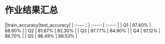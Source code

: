 # 作业结果汇总

||train_accuracy|test_accuracy|
| :----：| :----: | :----: |
| Q1 | 97.40% | 88.60% |
| Q2 | 81.67% | 82.30% |
| Q3 | 97.77% | 84.90% |
| Q4 | 97.12% | 86.70% |
| Q5 | 98.49% | 98.53% |

